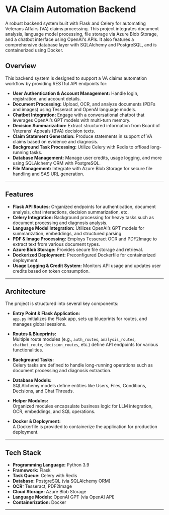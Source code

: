 # VA Claim Automation Backend

A robust backend system built with Flask and Celery for automating Veterans Affairs (VA) claims processing. This project integrates document analysis, language model processing, file storage via Azure Blob Storage, and a chatbot interface using OpenAI's APIs. It also features a comprehensive database layer with SQLAlchemy and PostgreSQL, and is containerized using Docker.

## Overview

This backend system is designed to support a VA claims automation workflow by providing RESTful API endpoints for:

- **User Authentication & Account Management:** Handle login, registration, and account details.
- **Document Processing:** Upload, OCR, and analyze documents (PDFs and images) using Tesseract and OpenAI language models.
- **Chatbot Integration:** Engage with a conversational chatbot that leverages OpenAI’s GPT models with multi-turn memory.
- **Decision Summarization:** Extract structured information from Board of Veterans' Appeals (BVA) decision texts.
- **Claim Statement Generation:** Produce statements in support of VA claims based on evidence and diagnosis.
- **Background Task Processing:** Utilize Celery with Redis to offload long-running tasks.
- **Database Management:** Manage user credits, usage logging, and more using SQLAlchemy ORM with PostgreSQL.
- **File Management:** Integrate with Azure Blob Storage for secure file handling and SAS URL generation.

---

## Features

- **Flask API Routes:** Organized endpoints for authentication, document analysis, chat interactions, decision summarization, etc.
- **Celery Integration:** Background processing for heavy tasks such as document processing and diagnosis analysis.
- **Language Model Integration:** Utilizes OpenAI’s GPT models for summarization, embeddings, and structured parsing.
- **PDF & Image Processing:** Employs Tesseract OCR and PDF2Image to extract text from various document types.
- **Azure Blob Storage:** Provides secure file storage and retrieval.
- **Dockerized Deployment:** Preconfigured Dockerfile for containerized deployment.
- **Usage Logging & Credit System:** Monitors API usage and updates user credits based on token consumption.

---

## Architecture

The project is structured into several key components:

- **Entry Point & Flask Application:**  
  `app.py` initializes the Flask app, sets up blueprints for routes, and manages global sessions.

- **Routes & Blueprints:**  
  Multiple route modules (e.g., `auth_routes`, `analysis_routes`, `chatbot_route`, `decision_routes`, etc.) define API endpoints for various functionalities.

- **Background Tasks:**  
  Celery tasks are defined to handle long-running operations such as document processing and diagnosis extraction.

- **Database Models:**  
  SQLAlchemy models define entities like Users, Files, Conditions, Decisions, and Chat Threads.

- **Helper Modules:**  
  Organized modules encapsulate business logic for LLM integration, OCR, embeddings, and SQL operations.

- **Docker & Deployment:**  
  A Dockerfile is provided to containerize the application for production deployment.

---

## Tech Stack

- **Programming Language:** Python 3.9
- **Framework:** Flask
- **Task Queue:** Celery with Redis
- **Database:** PostgreSQL (via SQLAlchemy ORM)
- **OCR:** Tesseract, PDF2Image
- **Cloud Storage:** Azure Blob Storage
- **Language Models:** OpenAI GPT (via OpenAI API)
- **Containerization:** Docker

---


